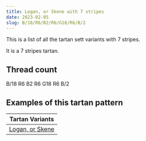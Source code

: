 ```yaml
---
title: Logan, or Skene with 7 stripes
date: 2023-02-05
slug: B/18/R6/B2/R6/G18/R6/B/2
---
```

This is a list of all the tartan sett variants with 7 stripes.

It is a 7 stripes tartan.


## Thread count
B/18 R6 B2 R6 G18 R6 B/2

## Examples of this tartan pattern

| Tartan Variants |
|---------------|
| [Logan, or Skene](/variants/b/18/r6/b2/r6/g18/r6/b/2-b304080-g008000-rc00000)||

